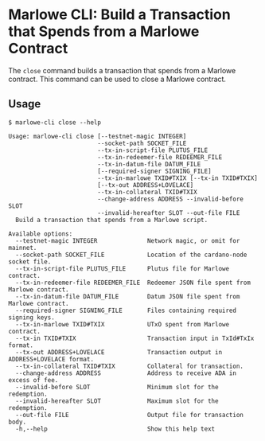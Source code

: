 # Marlowe CLI: Build a Transaction that Spends from a Marlowe Contract

The `close` command builds a transaction that spends from a Marlowe contract. This command can be used to close a Marlowe contract.


## Usage

    $ marlowe-cli close --help
    
    Usage: marlowe-cli close [--testnet-magic INTEGER]
                             --socket-path SOCKET_FILE
                             --tx-in-script-file PLUTUS_FILE
                             --tx-in-redeemer-file REDEEMER_FILE
                             --tx-in-datum-file DATUM_FILE
                             [--required-signer SIGNING_FILE]
                             --tx-in-marlowe TXID#TXIX [--tx-in TXID#TXIX]
                             [--tx-out ADDRESS+LOVELACE]
                             --tx-in-collateral TXID#TXIX
                             --change-address ADDRESS --invalid-before SLOT
                             --invalid-hereafter SLOT --out-file FILE
      Build a transaction that spends from a Marlowe script.
    
    Available options:
      --testnet-magic INTEGER              Network magic, or omit for mainnet.
      --socket-path SOCKET_FILE            Location of the cardano-node socket file.
      --tx-in-script-file PLUTUS_FILE      Plutus file for Marlowe contract.
      --tx-in-redeemer-file REDEEMER_FILE  Redeemer JSON file spent from Marlowe contract.
      --tx-in-datum-file DATUM_FILE        Datum JSON file spent from Marlowe contract.
      --required-signer SIGNING_FILE       Files containing required signing keys.
      --tx-in-marlowe TXID#TXIX            UTxO spent from Marlowe contract.
      --tx-in TXID#TXIX                    Transaction input in TxId#TxIx format.
      --tx-out ADDRESS+LOVELACE            Transaction output in ADDRESS+LOVELACE format.
      --tx-in-collateral TXID#TXIX         Collateral for transaction.
      --change-address ADDRESS             Address to receive ADA in excess of fee.
      --invalid-before SLOT                Minimum slot for the redemption.
      --invalid-hereafter SLOT             Maximum slot for the redemption.
      --out-file FILE                      Output file for transaction body.
      -h,--help                            Show this help text
